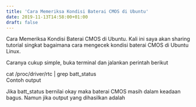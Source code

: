 ```yaml
---
title: 'Cara Memeriksa Kondisi Baterai CMOS di Ubuntu'
date: 2019-11-13T14:58:00+01:00
draft: false
---
```


Cara Memeriksa Kondisi Baterai CMOS di Ubuntu. Kali ini saya akan sharing tutorial singkat bagaimana cara mengecek kondisi baterai CMOS di Ubuntu Linux.  
  
  
Caranya cukup simple, buka terminal dan jalankan perintah berikut  
  
cat /proc/driver/rtc | grep batt\_status  
Contoh output  
  
  
  
Jika batt\_status bernilai okay maka baterai CMOS masih dalam keadaan bagus. Namun jika output yang dihasilkan adalah